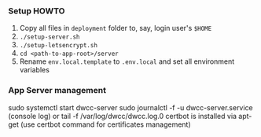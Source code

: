 ### Setup HOWTO

1. Copy all files in `deployment` folder to, say, login user's `$HOME`
2. `./setup-server.sh`
3. `./setup-letsencrypt.sh`
4. `cd <path-to-app-root>/server`
5. Rename `env.local.template` to `.env.local` and set all environment variables

### App Server management
sudo systemctl start dwcc-server
sudo journalctl -f -u dwcc-server.service (console log) or tail -f /var/log/dwcc/dwcc.log.0
certbot is installed via apt-get (use certbot command for certificates management)

